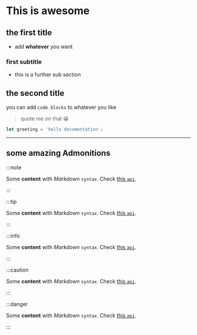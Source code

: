 <!-- ---
sidebar_label: 'Hi!'
sidebar_position: 3
--- -->

# This is awesome

## the first title

* add **whatever** you want

### first subtitle

* this is a further sub section

## the second title

you can add `code blocks` to whatever you like

> quote me on that 😁

```js title='/docs/hello.md'
let greeting = 'hello documentation';
```

---

## some amazing Admonitions

:::note

Some **content** with _Markdown_ `syntax`. Check [this `api`](#).

:::

:::tip

Some **content** with _Markdown_ `syntax`. Check [this `api`](#).

:::

:::info

Some **content** with _Markdown_ `syntax`. Check [this `api`](#).

:::

:::caution

Some **content** with _Markdown_ `syntax`. Check [this `api`](#).

:::

:::danger

Some **content** with _Markdown_ `syntax`. Check [this `api`](#).

:::